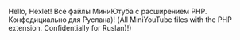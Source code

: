 Hello, Hexlet!
Все файлы МиниЮтуба с расширением PHP. Конфедициально для Руслана)! (All MiniYouTube files with the PHP extension. Confidentially for Ruslan)!)
